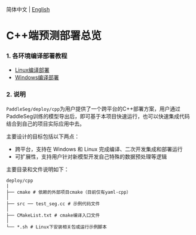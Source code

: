简体中文 | [English](cpp_inference.md)

# C++端预测部署总览

### 1. 各环境编译部署教程

* [Linux编译部署](cpp_inference_linux_cn.md)
* [Windows编译部署](cpp_inference_windows_cn.md)

### 2. 说明
`PaddleSeg/deploy/cpp`为用户提供了一个跨平台的C++部署方案，用户通过PaddleSeg训练的模型导出后，即可基于本项目快速运行，也可以快速集成代码结合到自己的项目实际应用中去。

主要设计的目标包括以下两点：

* 跨平台，支持在 Windows 和 Linux 完成编译、二次开发集成和部署运行
* 可扩展性，支持用户针对新模型开发自己特殊的数据预处理等逻辑

主要目录和文件说明如下：
```
deploy/cpp
|
├── cmake # 依赖的外部项目cmake（目前仅有yaml-cpp）
│
├── src ── test_seg.cc # 示例代码文件
│
├── CMakeList.txt # cmake编译入口文件
│
└── *.sh # Linux下安装相关包或运行示例脚本
```